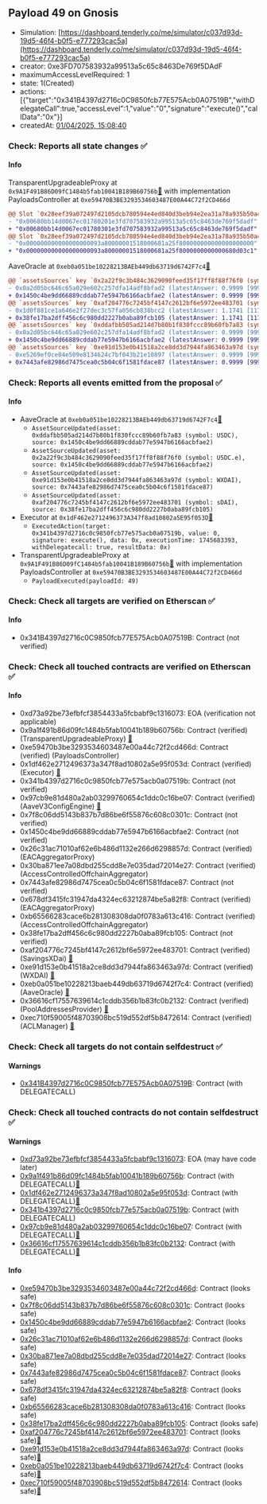 ## Payload 49 on Gnosis

- Simulation: [https://dashboard.tenderly.co/me/simulator/c037d93d-19d5-46f4-b0f5-e777293cac5a](https://dashboard.tenderly.co/me/simulator/c037d93d-19d5-46f4-b0f5-e777293cac5a)
- creator: 0xe3FD707583932a99513a5c65c8463De769f5DAdF
- maximumAccessLevelRequired: 1
- state: 1(Created)
- actions: [{"target":"0x341B4397d2716c0C9850fcb77E575Acb0A07519B","withDelegateCall":true,"accessLevel":1,"value":"0","signature":"execute()","callData":"0x"}]
- createdAt: [01/04/2025, 15:08:40](https://gnosisscan.io/tx/0xa0f0720ea2beb3ebfc1cee55195cdcff7283f3696f9698b48b469565898e9327)

### Check: Reports all state changes :white_check_mark:

#### Info


TransparentUpgradeableProxy at `0x9A1F491B86D09fC1484b5fab10041B189B60756b`[:ghost:](https://github.com/bgd-labs/aave-address-book "GovernanceV3Gnosis.PAYLOADS_CONTROLLER") with implementation PayloadsController at `0xe59470B3BE3293534603487E00A44C72f2CD466d`
```diff
@@ Slot `0x28eef39a072497d2105dcb780594e4ed840d3beb94e2ea31a78a935b50a4ae2e` @@
- "0x00680bb14d0067ec01780201e3fd707583932a99513a5c65c8463de769f5dadf"
+ "0x00680bb14d0067ec01780301e3fd707583932a99513a5c65c8463de769f5dadf"
@@ Slot `0x28eef39a072497d2105dcb780594e4ed840d3beb94e2ea31a78a935b50a4ae2f` @@
- "0x000000000000000000093a80000001518000681a25f800000000000000000000"
+ "0x000000000000000000093a80000001518000681a25f8000000000000680d03c1"
```

AaveOracle at `0xeb0a051be10228213BAEb449db63719d6742F7c4`[:ghost:](https://github.com/bgd-labs/aave-address-book "AaveV3Gnosis.ORACLE")
```diff
@@ `assetsSources` key `0x2a22f9c3b484c3629090feed35f17ff8f88f76f0 (symbol: USDC.e)` @@
- 0x0a2d05bc646c65a029e602c257dfa14adf8bfad2 (latestAnswer: 0.9999 [99997512, 8 decimals], description: Capped USDC/USD)
+ 0x1450c4be9dd66889cddab77e5947b6166acbfae2 (latestAnswer: 0.9999 [99997512, 8 decimals], description: Capped USDC/USD)
@@ `assetsSources` key `0xaf204776c7245bf4147c2612bf6e5972ee483701 (symbol: sDAI)` @@
- 0x1d0f881ce1a646e2f27dec3c57fa056cb838bcc2 (latestAnswer: 1.1741 [117414836, 8 decimals], description: sDAI/DAI/USD)
+ 0x38fe17ba2dff456c6c980dd2227b0aba89fcb105 (latestAnswer: 1.1741 [117414836, 8 decimals], description: Capped sDAI / DAI / USD)
@@ `assetsSources` key `0xddafbb505ad214d7b80b1f830fccc89b60fb7a83 (symbol: USDC)` @@
- 0x0a2d05bc646c65a029e602c257dfa14adf8bfad2 (latestAnswer: 0.9999 [99997512, 8 decimals], description: Capped USDC/USD)
+ 0x1450c4be9dd66889cddab77e5947b6166acbfae2 (latestAnswer: 0.9999 [99997512, 8 decimals], description: Capped USDC/USD)
@@ `assetsSources` key `0xe91d153e0b41518a2ce8dd3d7944fa863463a97d (symbol: WXDAI)` @@
- 0xe5269ef0ce04e509e8134624c7bf043b21e10897 (latestAnswer: 0.9999 [99992500, 8 decimals], description: Capped wXDAI/USD)
+ 0x7443afe82986d7475cea0c5b04c6f1581fdace87 (latestAnswer: 0.9999 [99992500, 8 decimals], description: Capped wXDAI/USD)
```


### Check: Reports all events emitted from the proposal :white_check_mark:

#### Info

- AaveOracle at `0xeb0a051be10228213BAEb449db63719d6742F7c4`[:ghost:](https://github.com/bgd-labs/aave-address-book "AaveV3Gnosis.ORACLE")
  - `AssetSourceUpdated(asset: 0xddafbb505ad214d7b80b1f830fccc89b60fb7a83 (symbol: USDC), source: 0x1450c4be9dd66889cddab77e5947b6166acbfae2)`
  - `AssetSourceUpdated(asset: 0x2a22f9c3b484c3629090feed35f17ff8f88f76f0 (symbol: USDC.e), source: 0x1450c4be9dd66889cddab77e5947b6166acbfae2)`
  - `AssetSourceUpdated(asset: 0xe91d153e0b41518a2ce8dd3d7944fa863463a97d (symbol: WXDAI), source: 0x7443afe82986d7475cea0c5b04c6f1581fdace87)`
  - `AssetSourceUpdated(asset: 0xaf204776c7245bf4147c2612bf6e5972ee483701 (symbol: sDAI), source: 0x38fe17ba2dff456c6c980dd2227b0aba89fcb105)`
- Executor at `0x1dF462e2712496373A347f8ad10802a5E95f053D`[:ghost:](https://github.com/bgd-labs/aave-address-book "AaveV3Gnosis.ACL_ADMIN, GovernanceV3Gnosis.EXECUTOR_LVL_1")
  - `ExecutedAction(target: 0x341b4397d2716c0c9850fcb77e575acb0a07519b, value: 0, signature: execute(), data: 0x, executionTime: 1745683393, withDelegatecall: true, resultData: 0x)`
- TransparentUpgradeableProxy at `0x9A1F491B86D09fC1484b5fab10041B189B60756b`[:ghost:](https://github.com/bgd-labs/aave-address-book "GovernanceV3Gnosis.PAYLOADS_CONTROLLER") with implementation PayloadsController at `0xe59470B3BE3293534603487E00A44C72f2CD466d`
  - `PayloadExecuted(payloadId: 49)`

### Check: Check all targets are verified on Etherscan :white_check_mark:

#### Info

- 0x341B4397d2716c0C9850fcb77E575Acb0A07519B: Contract (not verified) 

### Check: Check all touched contracts are verified on Etherscan :white_check_mark:

#### Info

- 0xd73a92be73efbfcf3854433a5fcbabf9c1316073: EOA (verification not applicable)
- 0x9a1f491b86d09fc1484b5fab10041b189b60756b: Contract (verified) (TransparentUpgradeableProxy) [:ghost:](https://github.com/bgd-labs/aave-address-book "GovernanceV3Gnosis.PAYLOADS_CONTROLLER")
- 0xe59470b3be3293534603487e00a44c72f2cd466d: Contract (verified) (PayloadsController) 
- 0x1df462e2712496373a347f8ad10802a5e95f053d: Contract (verified) (Executor) [:ghost:](https://github.com/bgd-labs/aave-address-book "AaveV3Gnosis.ACL_ADMIN, GovernanceV3Gnosis.EXECUTOR_LVL_1")
- 0x341b4397d2716c0c9850fcb77e575acb0a07519b: Contract (not verified) 
- 0x97cb9e81d480a2ab03299760654c1ddc0c16be07: Contract (verified) (AaveV3ConfigEngine) [:ghost:](https://github.com/bgd-labs/aave-address-book "AaveV3Gnosis.CONFIG_ENGINE")
- 0x7f8c06dd5143b837b7d86be6f55876c608c0301c: Contract (not verified) 
- 0x1450c4be9dd66889cddab77e5947b6166acbfae2: Contract (not verified) 
- 0x26c31ac71010af62e6b486d1132e266d6298857d: Contract (verified) (EACAggregatorProxy) 
- 0x30ba871ee7a08dbd255cdd8e7e035dad72014e27: Contract (verified) (AccessControlledOffchainAggregator) 
- 0x7443afe82986d7475cea0c5b04c6f1581fdace87: Contract (not verified) 
- 0x678df3415fc31947da4324ec63212874be5a82f8: Contract (verified) (EACAggregatorProxy) 
- 0xb65566283cace6b281308308da0f0783a613c416: Contract (verified) (AccessControlledOffchainAggregator) 
- 0x38fe17ba2dff456c6c980dd2227b0aba89fcb105: Contract (not verified) 
- 0xaf204776c7245bf4147c2612bf6e5972ee483701: Contract (verified) (SavingsXDai) [:ghost:](https://github.com/bgd-labs/aave-address-book "AaveV3Gnosis.ASSETS.sDAI.UNDERLYING")
- 0xe91d153e0b41518a2ce8dd3d7944fa863463a97d: Contract (verified) (WXDAI) [:ghost:](https://github.com/bgd-labs/aave-address-book "AaveV3Gnosis.ASSETS.WXDAI.UNDERLYING")
- 0xeb0a051be10228213baeb449db63719d6742f7c4: Contract (verified) (AaveOracle) [:ghost:](https://github.com/bgd-labs/aave-address-book "AaveV3Gnosis.ORACLE")
- 0x36616cf17557639614c1cddb356b1b83fc0b2132: Contract (verified) (PoolAddressesProvider) [:ghost:](https://github.com/bgd-labs/aave-address-book "AaveV3Gnosis.POOL_ADDRESSES_PROVIDER")
- 0xec710f59005f48703908bc519d552df5b8472614: Contract (verified) (ACLManager) [:ghost:](https://github.com/bgd-labs/aave-address-book "AaveV3Gnosis.ACL_MANAGER")

### Check: Check all targets do not contain selfdestruct :white_check_mark:

#### Warnings

- [0x341B4397d2716c0C9850fcb77E575Acb0A07519B](https://gnosisscan.io/address/0x341B4397d2716c0C9850fcb77E575Acb0A07519B): Contract (with DELEGATECALL)

### Check: Check all touched contracts do not contain selfdestruct :white_check_mark:

#### Warnings

- [0xd73a92be73efbfcf3854433a5fcbabf9c1316073](https://gnosisscan.io/address/0xd73a92be73efbfcf3854433a5fcbabf9c1316073): EOA (may have code later)
- [0x9a1f491b86d09fc1484b5fab10041b189b60756b](https://gnosisscan.io/address/0x9a1f491b86d09fc1484b5fab10041b189b60756b): Contract (with DELEGATECALL)[:ghost:](https://github.com/bgd-labs/aave-address-book "GovernanceV3Gnosis.PAYLOADS_CONTROLLER")
- [0x1df462e2712496373a347f8ad10802a5e95f053d](https://gnosisscan.io/address/0x1df462e2712496373a347f8ad10802a5e95f053d): Contract (with DELEGATECALL)[:ghost:](https://github.com/bgd-labs/aave-address-book "AaveV3Gnosis.ACL_ADMIN, GovernanceV3Gnosis.EXECUTOR_LVL_1")
- [0x341b4397d2716c0c9850fcb77e575acb0a07519b](https://gnosisscan.io/address/0x341b4397d2716c0c9850fcb77e575acb0a07519b): Contract (with DELEGATECALL)
- [0x97cb9e81d480a2ab03299760654c1ddc0c16be07](https://gnosisscan.io/address/0x97cb9e81d480a2ab03299760654c1ddc0c16be07): Contract (with DELEGATECALL)[:ghost:](https://github.com/bgd-labs/aave-address-book "AaveV3Gnosis.CONFIG_ENGINE")
- [0x36616cf17557639614c1cddb356b1b83fc0b2132](https://gnosisscan.io/address/0x36616cf17557639614c1cddb356b1b83fc0b2132): Contract (with DELEGATECALL)[:ghost:](https://github.com/bgd-labs/aave-address-book "AaveV3Gnosis.POOL_ADDRESSES_PROVIDER")

#### Info

- [0xe59470b3be3293534603487e00a44c72f2cd466d](https://gnosisscan.io/address/0xe59470b3be3293534603487e00a44c72f2cd466d): Contract (looks safe)
- [0x7f8c06dd5143b837b7d86be6f55876c608c0301c](https://gnosisscan.io/address/0x7f8c06dd5143b837b7d86be6f55876c608c0301c): Contract (looks safe)
- [0x1450c4be9dd66889cddab77e5947b6166acbfae2](https://gnosisscan.io/address/0x1450c4be9dd66889cddab77e5947b6166acbfae2): Contract (looks safe)
- [0x26c31ac71010af62e6b486d1132e266d6298857d](https://gnosisscan.io/address/0x26c31ac71010af62e6b486d1132e266d6298857d): Contract (looks safe)
- [0x30ba871ee7a08dbd255cdd8e7e035dad72014e27](https://gnosisscan.io/address/0x30ba871ee7a08dbd255cdd8e7e035dad72014e27): Contract (looks safe)
- [0x7443afe82986d7475cea0c5b04c6f1581fdace87](https://gnosisscan.io/address/0x7443afe82986d7475cea0c5b04c6f1581fdace87): Contract (looks safe)
- [0x678df3415fc31947da4324ec63212874be5a82f8](https://gnosisscan.io/address/0x678df3415fc31947da4324ec63212874be5a82f8): Contract (looks safe)
- [0xb65566283cace6b281308308da0f0783a613c416](https://gnosisscan.io/address/0xb65566283cace6b281308308da0f0783a613c416): Contract (looks safe)
- [0x38fe17ba2dff456c6c980dd2227b0aba89fcb105](https://gnosisscan.io/address/0x38fe17ba2dff456c6c980dd2227b0aba89fcb105): Contract (looks safe)
- [0xaf204776c7245bf4147c2612bf6e5972ee483701](https://gnosisscan.io/address/0xaf204776c7245bf4147c2612bf6e5972ee483701): Contract (looks safe)[:ghost:](https://github.com/bgd-labs/aave-address-book "AaveV3Gnosis.ASSETS.sDAI.UNDERLYING")
- [0xe91d153e0b41518a2ce8dd3d7944fa863463a97d](https://gnosisscan.io/address/0xe91d153e0b41518a2ce8dd3d7944fa863463a97d): Contract (looks safe)[:ghost:](https://github.com/bgd-labs/aave-address-book "AaveV3Gnosis.ASSETS.WXDAI.UNDERLYING")
- [0xeb0a051be10228213baeb449db63719d6742f7c4](https://gnosisscan.io/address/0xeb0a051be10228213baeb449db63719d6742f7c4): Contract (looks safe)[:ghost:](https://github.com/bgd-labs/aave-address-book "AaveV3Gnosis.ORACLE")
- [0xec710f59005f48703908bc519d552df5b8472614](https://gnosisscan.io/address/0xec710f59005f48703908bc519d552df5b8472614): Contract (looks safe)[:ghost:](https://github.com/bgd-labs/aave-address-book "AaveV3Gnosis.ACL_MANAGER")

